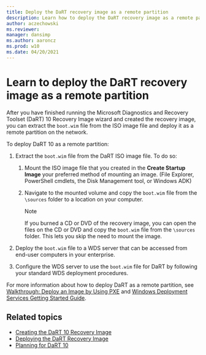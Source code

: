 ```yaml
---
title: Deploy the DaRT recovery image as a remote partition
description: Learn how to deploy the DaRT recovery image as a remote partition.
author: aczechowski
ms.reviewer: 
manager: dansimp
ms.author: aaroncz
ms.prod: w10
ms.date: 04/20/2021
---
```


# Learn to deploy the DaRT recovery image as a remote partition

After you have finished running the Microsoft Diagnostics and Recovery Toolset (DaRT) 10 Recovery Image wizard and created the recovery image, you can extract the `boot.wim` file from the ISO image file and deploy it as a remote partition on the network.

To deploy DaRT 10 as a remote partition:

1. Extract the `boot.wim` file from the DaRT ISO image file. To do so:

    1. Mount the ISO image file that you created in the **Create Startup Image** your preferred method of mounting an image. (File Explorer, PowerShell cmdlets, the Disk Management tool, or Windows ADK)

    2. Navigate to the mounted volume and copy the `boot.wim` file from the `\sources` folder to a location on your computer.

        > [!NOTE]
        > If you burned a CD or DVD of the recovery image, you can open the files on the CD or DVD and copy the `boot.wim` file from the `\sources` folder. This lets you skip the need to mount the image.

2. Deploy the `boot.wim` file to a WDS server that can be accessed from end-user computers in your enterprise.

3. Configure the WDS server to use the `boot.wim` file for DaRT by following your standard WDS deployment procedures.

For more information about how to deploy DaRT as a remote partition, see [Walkthrough: Deploy an Image by Using PXE](/previous-versions/windows/it-pro/windows-7/dd744541(v=ws.10)) and [Windows Deployment Services Getting Started Guide](/previous-versions/windows/it-pro/windows-server-2008-R2-and-2008/cc771670(v=ws.10)).

## Related topics

- [Creating the DaRT 10 Recovery Image](creating-the-dart-10-recovery-image.md)
- [Deploying the DaRT Recovery Image](deploying-the-dart-recovery-image-dart-10.md)
- [Planning for DaRT 10](planning-for-dart-10.md)
